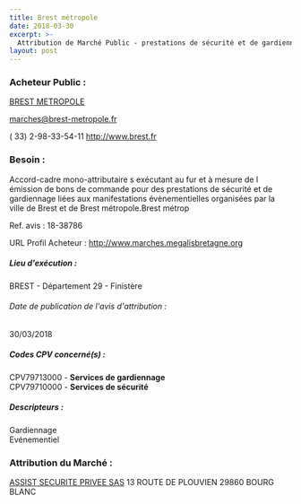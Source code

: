 ```yaml
---
title: Brest métropole
date: 2018-03-30
excerpt: >-
  Attribution de Marché Public - prestations de sécurité et de gardiennage liées aux manifestations événementielles organisées par la ville de brest et brest métropole
layout: post
---
```


### Acheteur Public : 
<a href="/acheteur-137/siren-242900314"> BREST METROPOLE</a><br/>



marches@brest-metropole.fr

( 33) 2-98-33-54-11
http://www.brest.fr
### Besoin :

Accord-cadre mono-attributaire s exécutant au fur et à mesure de l émission de bons de commande pour des prestations de sécurité et de gardiennage liées aux manifestations évènementielles organisées par la ville de Brest et de Brest métropole.Brest métrop

Ref. avis : 18-38786

URL Profil Acheteur : http://www.marches.megalisbretagne.org

##### Lieu d'exécution :

BREST - Département 29 - Finistère

###### Date de publication de l'avis d'attribution : 
30/03/2018

##### Codes CPV concerné(s) :
CPV79713000 - **Services de gardiennage** <br/>
CPV79710000 - **Services de sécurité** <br/>

##### Descripteurs :
Gardiennage <br/>
Evénementiel <br/>

### Attribution du Marché :
<a href="/entreprise-567/siren-500189105"> ASSIST SECURITE PRIVEE SAS</a>    13 ROUTE DE PLOUVIEN 29860 BOURG BLANC <br/>
